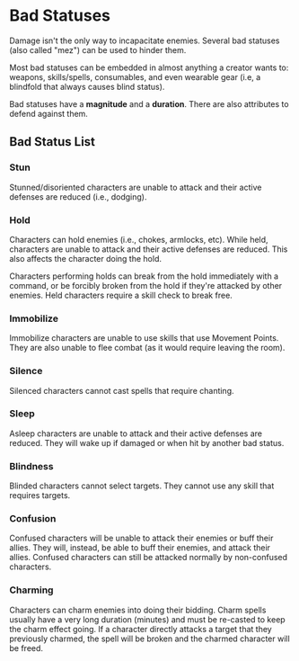 # Bad Statuses

Damage isn't the only way to incapacitate enemies. Several bad statuses (also called "mez") can be used to hinder them.

Most bad statuses can be embedded in almost anything a creator wants to: weapons, skills/spells, consumables, and even wearable gear (i.e, a blindfold that always causes blind status).

Bad statuses have a **magnitude** and a **duration**. There are also attributes to defend against them.

## Bad Status List

### Stun

Stunned/disoriented characters are unable to attack and their active defenses are reduced (i.e., dodging).

### Hold

Characters can hold enemies (i.e., chokes, armlocks, etc). While held, characters are unable to attack and their active defenses are reduced. This also affects the character doing the hold.

Characters performing holds can break from the hold immediately with a command, or be forcibly broken from the hold if they're attacked by other enemies. Held characters require a skill check to break free.

### Immobilize

Immobilize characters are unable to use skills that use Movement Points. They are also unable to flee combat (as it would require leaving the room).

### Silence

Silenced characters cannot cast spells that require chanting.

### Sleep

Asleep characters are unable to attack and their active defenses are reduced. They will wake up if damaged or when hit by another bad status.

### Blindness

Blinded characters cannot select targets. They cannot use any skill that requires targets.

### Confusion

Confused characters will be unable to attack their enemies or buff their allies. They will, instead, be able to buff their enemies, and attack their allies. Confused characters can still be attacked normally by non-confused characters.

### Charming

Characters can charm enemies into doing their bidding. Charm spells usually have a very long duration (minutes) and must be re-casted to keep the charm effect going. If a character directly attacks a target that they previously charmed, the spell will be broken and the charmed character will be freed.

